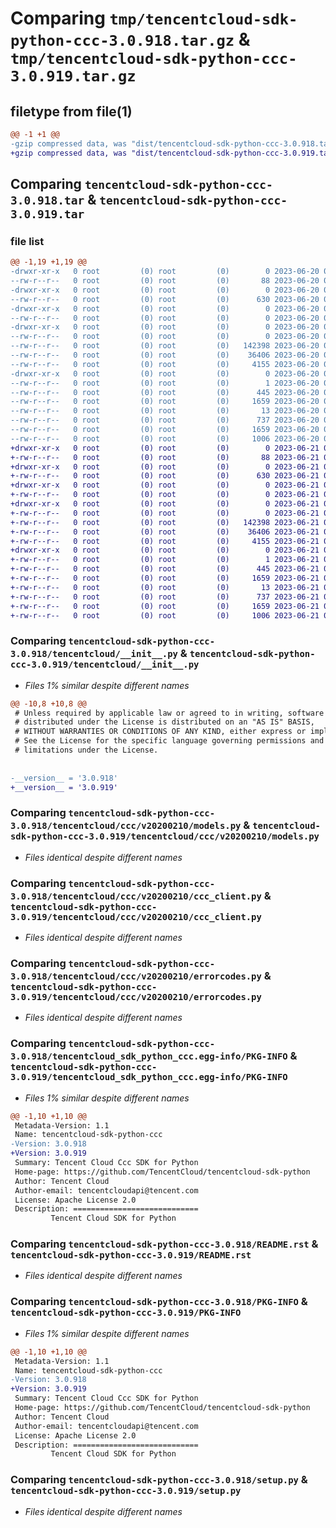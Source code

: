 # Comparing `tmp/tencentcloud-sdk-python-ccc-3.0.918.tar.gz` & `tmp/tencentcloud-sdk-python-ccc-3.0.919.tar.gz`

## filetype from file(1)

```diff
@@ -1 +1 @@
-gzip compressed data, was "dist/tencentcloud-sdk-python-ccc-3.0.918.tar", last modified: Tue Jun 20 02:35:11 2023, max compression
+gzip compressed data, was "dist/tencentcloud-sdk-python-ccc-3.0.919.tar", last modified: Wed Jun 21 00:19:35 2023, max compression
```

## Comparing `tencentcloud-sdk-python-ccc-3.0.918.tar` & `tencentcloud-sdk-python-ccc-3.0.919.tar`

### file list

```diff
@@ -1,19 +1,19 @@
-drwxr-xr-x   0 root         (0) root         (0)        0 2023-06-20 02:35:11.000000 tencentcloud-sdk-python-ccc-3.0.918/
--rw-r--r--   0 root         (0) root         (0)       88 2023-06-20 02:35:11.000000 tencentcloud-sdk-python-ccc-3.0.918/setup.cfg
-drwxr-xr-x   0 root         (0) root         (0)        0 2023-06-20 02:35:11.000000 tencentcloud-sdk-python-ccc-3.0.918/tencentcloud/
--rw-r--r--   0 root         (0) root         (0)      630 2023-06-20 02:35:11.000000 tencentcloud-sdk-python-ccc-3.0.918/tencentcloud/__init__.py
-drwxr-xr-x   0 root         (0) root         (0)        0 2023-06-20 02:35:11.000000 tencentcloud-sdk-python-ccc-3.0.918/tencentcloud/ccc/
--rw-r--r--   0 root         (0) root         (0)        0 2023-06-20 02:35:11.000000 tencentcloud-sdk-python-ccc-3.0.918/tencentcloud/ccc/__init__.py
-drwxr-xr-x   0 root         (0) root         (0)        0 2023-06-20 02:35:11.000000 tencentcloud-sdk-python-ccc-3.0.918/tencentcloud/ccc/v20200210/
--rw-r--r--   0 root         (0) root         (0)        0 2023-06-20 02:35:11.000000 tencentcloud-sdk-python-ccc-3.0.918/tencentcloud/ccc/v20200210/__init__.py
--rw-r--r--   0 root         (0) root         (0)   142398 2023-06-20 02:35:11.000000 tencentcloud-sdk-python-ccc-3.0.918/tencentcloud/ccc/v20200210/models.py
--rw-r--r--   0 root         (0) root         (0)    36406 2023-06-20 02:35:11.000000 tencentcloud-sdk-python-ccc-3.0.918/tencentcloud/ccc/v20200210/ccc_client.py
--rw-r--r--   0 root         (0) root         (0)     4155 2023-06-20 02:35:11.000000 tencentcloud-sdk-python-ccc-3.0.918/tencentcloud/ccc/v20200210/errorcodes.py
-drwxr-xr-x   0 root         (0) root         (0)        0 2023-06-20 02:35:11.000000 tencentcloud-sdk-python-ccc-3.0.918/tencentcloud_sdk_python_ccc.egg-info/
--rw-r--r--   0 root         (0) root         (0)        1 2023-06-20 02:35:11.000000 tencentcloud-sdk-python-ccc-3.0.918/tencentcloud_sdk_python_ccc.egg-info/dependency_links.txt
--rw-r--r--   0 root         (0) root         (0)      445 2023-06-20 02:35:11.000000 tencentcloud-sdk-python-ccc-3.0.918/tencentcloud_sdk_python_ccc.egg-info/SOURCES.txt
--rw-r--r--   0 root         (0) root         (0)     1659 2023-06-20 02:35:11.000000 tencentcloud-sdk-python-ccc-3.0.918/tencentcloud_sdk_python_ccc.egg-info/PKG-INFO
--rw-r--r--   0 root         (0) root         (0)       13 2023-06-20 02:35:11.000000 tencentcloud-sdk-python-ccc-3.0.918/tencentcloud_sdk_python_ccc.egg-info/top_level.txt
--rw-r--r--   0 root         (0) root         (0)      737 2023-06-20 02:35:11.000000 tencentcloud-sdk-python-ccc-3.0.918/README.rst
--rw-r--r--   0 root         (0) root         (0)     1659 2023-06-20 02:35:11.000000 tencentcloud-sdk-python-ccc-3.0.918/PKG-INFO
--rw-r--r--   0 root         (0) root         (0)     1006 2023-06-20 02:35:11.000000 tencentcloud-sdk-python-ccc-3.0.918/setup.py
+drwxr-xr-x   0 root         (0) root         (0)        0 2023-06-21 00:19:35.000000 tencentcloud-sdk-python-ccc-3.0.919/
+-rw-r--r--   0 root         (0) root         (0)       88 2023-06-21 00:19:35.000000 tencentcloud-sdk-python-ccc-3.0.919/setup.cfg
+drwxr-xr-x   0 root         (0) root         (0)        0 2023-06-21 00:19:35.000000 tencentcloud-sdk-python-ccc-3.0.919/tencentcloud/
+-rw-r--r--   0 root         (0) root         (0)      630 2023-06-21 00:19:35.000000 tencentcloud-sdk-python-ccc-3.0.919/tencentcloud/__init__.py
+drwxr-xr-x   0 root         (0) root         (0)        0 2023-06-21 00:19:35.000000 tencentcloud-sdk-python-ccc-3.0.919/tencentcloud/ccc/
+-rw-r--r--   0 root         (0) root         (0)        0 2023-06-21 00:19:35.000000 tencentcloud-sdk-python-ccc-3.0.919/tencentcloud/ccc/__init__.py
+drwxr-xr-x   0 root         (0) root         (0)        0 2023-06-21 00:19:35.000000 tencentcloud-sdk-python-ccc-3.0.919/tencentcloud/ccc/v20200210/
+-rw-r--r--   0 root         (0) root         (0)        0 2023-06-21 00:19:35.000000 tencentcloud-sdk-python-ccc-3.0.919/tencentcloud/ccc/v20200210/__init__.py
+-rw-r--r--   0 root         (0) root         (0)   142398 2023-06-21 00:19:35.000000 tencentcloud-sdk-python-ccc-3.0.919/tencentcloud/ccc/v20200210/models.py
+-rw-r--r--   0 root         (0) root         (0)    36406 2023-06-21 00:19:35.000000 tencentcloud-sdk-python-ccc-3.0.919/tencentcloud/ccc/v20200210/ccc_client.py
+-rw-r--r--   0 root         (0) root         (0)     4155 2023-06-21 00:19:35.000000 tencentcloud-sdk-python-ccc-3.0.919/tencentcloud/ccc/v20200210/errorcodes.py
+drwxr-xr-x   0 root         (0) root         (0)        0 2023-06-21 00:19:35.000000 tencentcloud-sdk-python-ccc-3.0.919/tencentcloud_sdk_python_ccc.egg-info/
+-rw-r--r--   0 root         (0) root         (0)        1 2023-06-21 00:19:35.000000 tencentcloud-sdk-python-ccc-3.0.919/tencentcloud_sdk_python_ccc.egg-info/dependency_links.txt
+-rw-r--r--   0 root         (0) root         (0)      445 2023-06-21 00:19:35.000000 tencentcloud-sdk-python-ccc-3.0.919/tencentcloud_sdk_python_ccc.egg-info/SOURCES.txt
+-rw-r--r--   0 root         (0) root         (0)     1659 2023-06-21 00:19:35.000000 tencentcloud-sdk-python-ccc-3.0.919/tencentcloud_sdk_python_ccc.egg-info/PKG-INFO
+-rw-r--r--   0 root         (0) root         (0)       13 2023-06-21 00:19:35.000000 tencentcloud-sdk-python-ccc-3.0.919/tencentcloud_sdk_python_ccc.egg-info/top_level.txt
+-rw-r--r--   0 root         (0) root         (0)      737 2023-06-21 00:19:35.000000 tencentcloud-sdk-python-ccc-3.0.919/README.rst
+-rw-r--r--   0 root         (0) root         (0)     1659 2023-06-21 00:19:35.000000 tencentcloud-sdk-python-ccc-3.0.919/PKG-INFO
+-rw-r--r--   0 root         (0) root         (0)     1006 2023-06-21 00:19:35.000000 tencentcloud-sdk-python-ccc-3.0.919/setup.py
```

### Comparing `tencentcloud-sdk-python-ccc-3.0.918/tencentcloud/__init__.py` & `tencentcloud-sdk-python-ccc-3.0.919/tencentcloud/__init__.py`

 * *Files 1% similar despite different names*

```diff
@@ -10,8 +10,8 @@
 # Unless required by applicable law or agreed to in writing, software
 # distributed under the License is distributed on an "AS IS" BASIS,
 # WITHOUT WARRANTIES OR CONDITIONS OF ANY KIND, either express or implied.
 # See the License for the specific language governing permissions and
 # limitations under the License.
 
 
-__version__ = '3.0.918'
+__version__ = '3.0.919'
```

### Comparing `tencentcloud-sdk-python-ccc-3.0.918/tencentcloud/ccc/v20200210/models.py` & `tencentcloud-sdk-python-ccc-3.0.919/tencentcloud/ccc/v20200210/models.py`

 * *Files identical despite different names*

### Comparing `tencentcloud-sdk-python-ccc-3.0.918/tencentcloud/ccc/v20200210/ccc_client.py` & `tencentcloud-sdk-python-ccc-3.0.919/tencentcloud/ccc/v20200210/ccc_client.py`

 * *Files identical despite different names*

### Comparing `tencentcloud-sdk-python-ccc-3.0.918/tencentcloud/ccc/v20200210/errorcodes.py` & `tencentcloud-sdk-python-ccc-3.0.919/tencentcloud/ccc/v20200210/errorcodes.py`

 * *Files identical despite different names*

### Comparing `tencentcloud-sdk-python-ccc-3.0.918/tencentcloud_sdk_python_ccc.egg-info/PKG-INFO` & `tencentcloud-sdk-python-ccc-3.0.919/tencentcloud_sdk_python_ccc.egg-info/PKG-INFO`

 * *Files 1% similar despite different names*

```diff
@@ -1,10 +1,10 @@
 Metadata-Version: 1.1
 Name: tencentcloud-sdk-python-ccc
-Version: 3.0.918
+Version: 3.0.919
 Summary: Tencent Cloud Ccc SDK for Python
 Home-page: https://github.com/TencentCloud/tencentcloud-sdk-python
 Author: Tencent Cloud
 Author-email: tencentcloudapi@tencent.com
 License: Apache License 2.0
 Description: ============================
         Tencent Cloud SDK for Python
```

### Comparing `tencentcloud-sdk-python-ccc-3.0.918/README.rst` & `tencentcloud-sdk-python-ccc-3.0.919/README.rst`

 * *Files identical despite different names*

### Comparing `tencentcloud-sdk-python-ccc-3.0.918/PKG-INFO` & `tencentcloud-sdk-python-ccc-3.0.919/PKG-INFO`

 * *Files 1% similar despite different names*

```diff
@@ -1,10 +1,10 @@
 Metadata-Version: 1.1
 Name: tencentcloud-sdk-python-ccc
-Version: 3.0.918
+Version: 3.0.919
 Summary: Tencent Cloud Ccc SDK for Python
 Home-page: https://github.com/TencentCloud/tencentcloud-sdk-python
 Author: Tencent Cloud
 Author-email: tencentcloudapi@tencent.com
 License: Apache License 2.0
 Description: ============================
         Tencent Cloud SDK for Python
```

### Comparing `tencentcloud-sdk-python-ccc-3.0.918/setup.py` & `tencentcloud-sdk-python-ccc-3.0.919/setup.py`

 * *Files identical despite different names*

